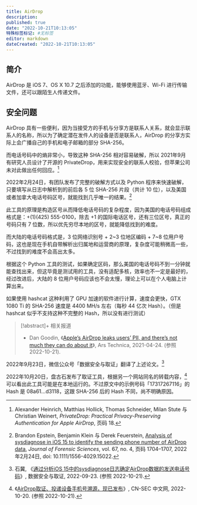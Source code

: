 ```yaml
---
title: AirDrop
description:
published: true
date: "2022-10-21T10:13:05"
特殊标签标记: #无标签
editor: markdown
dateCreated: "2022-10-21T10:13:05"
---
```


## 简介

AirDrop 是 iOS 7、OS X 10.7 之后添加的功能，能够使用蓝牙、Wi-Fi 进行传输文件，还可以跟陌生人传递文件。

## 安全问题

AirDrop 具有一些便利，因为当接受方的手机与分享方是联系人关系，就会显示联系人的名称，所以为了确定潜在发件人的设备是否是联系人，AirDrop 的分享方实际上会广播自己的手机和电子邮箱的部分 SHA-256。

而电话号码中的熵非常小，导致这种 SHA-256 相对容易破解，所以 2021年9月 有研究人员设计了开源的 PrivateDrop，用来实现安全的联系人校验，但苹果公司未对此做出任何回应。[^PrivateDrop]

[^PrivateDrop]: Alexander Heinrich, Matthias Hollick, Thomas Schneider, Milan Stute 与 Christian Weinert, _PrivateDrop: Practical Privacy-Preserving Authentication for Apple AirDrop_, 页码 18.

2022年2月24日，有团队发布了完整的破解方式以及 Python 程序来快速破解，只要填写从日志中解析到的前后各 5 位 SHA-256 片段（共计 10 位），以及美国或者加拿大电话号码区号，就能找到几乎唯一的结果。[^15022]

[^15022]: Brandon Epstein, Benjamin Klein 与 Derek Feuerstein, [Analysis of sysdiagnose in iOS 15 to identify the sending phone number of AirDrop data](http://doi.org/10.1111/1556-4029.15022), _Journal of Forensic Sciences_, vol. 67, no. 4, 页码 1704–1707, 2022年2月24日, doi: 10.1111/1556-4029.15022.

此工具的原理是构造区号从而降低电话号码的复杂程度，因为美国的电话号码组成格式是：+(1)(425) 555-0100，除去 +1 的国际电话区号，还有三位区号，真正的号码只有 7 位数，所以优先穷尽本地的区号，就能降低找到的难度。

而大陆的电话号码格式是，3 位网络识别号 + 2~3 位地区编码 + 7~8 位用户号码，这也是现在手机自带解析出归属地和运营商的原理，复杂度可能稍微高一些，不过找到的难度不会高出太多。

根据这个 Python 工具的测试，如果确定区码，那么美国的电话号码不到一分钟就能查找出来，但这毕竟是测试用的工具，没有适配多核，效率也不一定是最好的，经过改进后，大陆的 8 位用户号码应该也不会太慢，理论上可以在个人电脑上计算出来。

如果使用 hashcat 这种利用了 GPU 加速的软件进行计算，速度会更快，GTX 1080 Ti 的 SHA-256 速度是 4400 MH/s 左右（每秒 44 亿次 Hash）。（但是 hashcat 似乎不支持这种不完整的 Hash，所以没有进行测试）

> [!abstract]+ 相关报道
>
> +   Dan Goodin, 《[Apple’s AirDrop leaks users’ PII, and there’s not much they can do about it](https://web.archive.org/web/20220827001611/https://arstechnica.com/gadgets/2021/04/apples-airdrop-leaks-users-pii-and-theres-not-much-they-can-do-about-it/)》, Ars Technica, 2021-04-24. (参照 2022-10-21).

2022年9月23日，微信公众号「数据安全与取证」翻译了上述论文。[^7hJde]

[^7hJde]: 石冀, 《[通过分析iOS 15中的sysdiagnose日志确定AirDrop数据的发送电话号码](https://archive.ph/7hJde "https://mp.weixin.qq.com/s?__biz=MzIyNzU0NjIyMg==&mid=2247486982&idx=1&sn=de4a3bc40565ef4b9de8ed9e79c95095&chksm=e85ecb07df294211d6af9c4b29c32a5aed6feadac70a938f8414170debc2cbfe6fcf04460677")》, 数据安全与取证, 2022-09-23. (参照 2022-10-21).

2022年10月20日，盘古石发布了取证工具，根据另一个网站同名的转载内容，[^1361437] 可以看出此工具可能是在本地运行的。不过原文中的示例号码「17317267116」的 Hash 是 08a61…d3118，这跟 SHA-256 后的 Hash 不同，尚不明确原因。

[^1361437]: 《[AirDrop取证、投递设备手机号溯源，现已发布](https://web.archive.org/web/20221020201549/https://cn-sec.com/archives/1361437.html)》, CN-SEC 中文网, 2022-10-20. (参照 2022-10-21).
